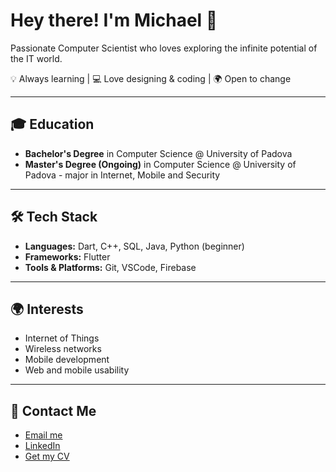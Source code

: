 # Hey there! I'm **Michael** 👋  

Passionate Computer Scientist who loves exploring the infinite potential of the IT world.  

💡 Always learning | 💻 Love designing & coding | 🌍 Open to change  

---  

## 🎓 Education  
- **Bachelor's Degree** in Computer Science @ University of Padova  
- **Master's Degree (Ongoing)** in Computer Science @ University of Padova - major in Internet, Mobile and Security  

---  

## 🛠 Tech Stack  
- **Languages:** Dart, C++, SQL, Java, Python (beginner)  
- **Frameworks:** Flutter  
- **Tools & Platforms:** Git, VSCode, Firebase  

---  

## 🌍 Interests  
- Internet of Things  
- Wireless networks  
- Mobile development  
- Web and mobile usability  

---  

## 📧 Contact Me  
- [Email me](mailto:amistamichael@gmail.com)  
- [LinkedIn](https://www.linkedin.com/in/michael-amista-980a26293/)
- [Get my CV](https://drive.google.com/file/d/1ev1ip8jUrooOTj-4qpODxhrOWQy2jgAv/view?usp=sharing)
